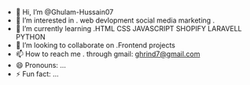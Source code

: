 - 👋 Hi, I’m @Ghulam-Hussain07
- 👀 I’m interested in . web devlopment social media marketing .
- 🌱 I’m currently learning .HTML CSS JAVASCRIPT SHOPIFY LARAVELL PYTHON 
- 💞️ I’m looking to collaborate on .Frontend projects
- 📫 How to reach me . through gmail: ghrind7@gmail.com
- 😄 Pronouns: ...
- ⚡ Fun fact: ...

<!---
Ghulam-Hussain07/Ghulam-Hussain07 is a ✨ special ✨ repository because its `README.md` (this file) appears on your GitHub profile.
You can click the Preview link to take a look at your changes.
--->
